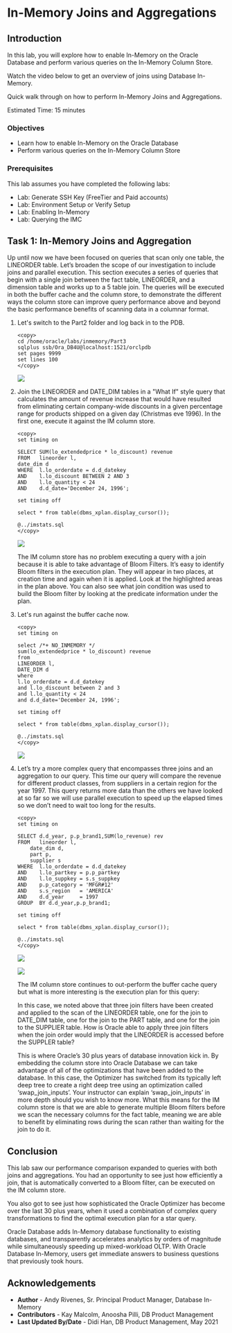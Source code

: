 # In-Memory Joins and Aggregations

## Introduction

In this lab, you will explore how to enable In-Memory on the Oracle Database and perform various queries on the In-Memory Column Store.

Watch the video below to get an overview of joins using Database In-Memory.

[](youtube:y3tQeVGuo6g)

Quick walk through on how to perform In-Memory Joins and Aggregations.

[](youtube:-yactiOo8fA)

Estimated Time: 15 minutes

### Objectives

-   Learn how to enable In-Memory on the Oracle Database
-   Perform various queries on the In-Memory Column Store

### Prerequisites

This lab assumes you have completed the following labs:
* Lab: Generate SSH Key (FreeTier and Paid accounts)
* Lab: Environment Setup or Verify Setup
* Lab: Enabling In-Memory
* Lab: Querying the IMC


## Task 1: In-Memory Joins and Aggregation

Up until now we have been focused on queries that scan only one table, the LINEORDER table. Let’s broaden the scope of our investigation to include joins and parallel execution. This section executes a series of queries that begin with a single join between the  fact table, LINEORDER, and a dimension table and works up to a 5 table join. The queries will be executed in both the buffer cache and the column store, to demonstrate the different ways the column store can improve query performance above and beyond the basic performance benefits of scanning data in a columnar format.

1.  Let's switch to the Part2 folder and log back in to the PDB. 
    ````
    <copy>
    cd /home/oracle/labs/inmemory/Part3
    sqlplus ssb/Ora_DB4U@localhost:1521/orclpdb
    set pages 9999
    set lines 100
    </copy>    
    ````

    ![](images/num1.png " ") 

2.  Join the LINEORDER and DATE\_DIM tables in a "What If" style query that calculates the amount of revenue increase that would have resulted from eliminating certain company-wide discounts in a given percentage range for products shipped on a given day (Christmas eve 1996).  In the first one, execute it against the IM column store.  

    ````
    <copy>
    set timing on

    SELECT SUM(lo_extendedprice * lo_discount) revenue 
    FROM   lineorder l, 
    date_dim d 
    WHERE  l.lo_orderdate = d.d_datekey 
    AND    l.lo_discount BETWEEN 2 AND 3 
    AND    l.lo_quantity < 24 
    AND    d.d_date='December 24, 1996'; 

    set timing off

    select * from table(dbms_xplan.display_cursor());

    @../imstats.sql
    </copy>
    ````

    ![](images/num2.png) 

    The IM column store has no problem executing a query with a join because it is able to take advantage of Bloom Filters.  It’s easy to identify Bloom filters in the execution plan. They will appear in two places, at creation time and again when it is applied. Look at the highlighted areas in the plan above. You can also see what join condition was used to build the Bloom filter by looking at the predicate information under the plan. 

3.  Let's run against the buffer cache now.  

    ````
    <copy>
    set timing on

    select /*+ NO_INMEMORY */
    sum(lo_extendedprice * lo_discount) revenue
    from
    LINEORDER l,
    DATE_DIM d
    where
    l.lo_orderdate = d.d_datekey
    and l.lo_discount between 2 and 3
    and l.lo_quantity < 24
    and d.d_date='December 24, 1996';

    set timing off

    select * from table(dbms_xplan.display_cursor());

    @../imstats.sql
    </copy>
    ````
    ![](images/num3.png) 

4. Let’s try a more complex query that encompasses three joins and an aggregation to our query. This time our query will compare the revenue for different product classes, from suppliers in a certain region for the year 1997. This query returns more data than the others we have looked at so far so we will use parallel execution to speed up the elapsed times so we don’t need to wait too long for the results.  

    ````
    <copy>
    set timing on

    SELECT d.d_year, p.p_brand1,SUM(lo_revenue) rev 
    FROM   lineorder l, 
        date_dim d, 
        part p, 
        supplier s 
    WHERE  l.lo_orderdate = d.d_datekey 
    AND    l.lo_partkey = p.p_partkey 
    AND    l.lo_suppkey = s.s_suppkey 
    AND    p.p_category = 'MFGR#12' 
    AND    s.s_region   = 'AMERICA'
    AND    d.d_year     = 1997 
    GROUP  BY d.d_year,p.p_brand1; 

    set timing off

    select * from table(dbms_xplan.display_cursor());

    @../imstats.sql
    </copy>
    ````

    ![](images/num4a.png) 

    ![](images/num4b.png) 

    The IM column store continues to out-perform the buffer cache query but what is more interesting is the execution plan for this query: 

    In this case, we noted above that three join filters have been created and applied to the scan of the LINEORDER table, one for the join to DATE\_DIM table, one for the join to the PART table, and one for the join to the SUPPLIER table. How is Oracle able to apply three join filters when the join order would imply that the LINEORDER is accessed before the SUPPLER table? 

    This is where Oracle’s 30 plus years of database innovation kick in. By embedding the column store into Oracle Database we can take advantage of all of the optimizations that have been added to the database. In this case, the Optimizer has switched from its typically left deep tree to create a right deep tree using an optimization called ‘swap_join_inputs’. Your instructor can explain ‘swap_join_inputs’ in more depth should you wish to know more. What this means for the IM column store is that we are able to generate multiple Bloom filters before we scan the necessary columns for the fact table, meaning we are able to benefit by eliminating rows during the scan rather than waiting for the join to do it. 

    
## Conclusion

This lab saw our performance comparison expanded to queries with both joins and aggregations. You had an opportunity to see just how efficiently a join, that is automatically converted to a Bloom filter, can be executed on the IM column store. 

You also got to see just how sophisticated the Oracle Optimizer has become over the last 30 plus years,  when it used a combination of complex query transformations to find the optimal execution plan for a star query. 

Oracle Database adds In-Memory database functionality to existing databases, and transparently accelerates analytics by orders of magnitude while simultaneously speeding up mixed-workload OLTP. With Oracle Database In-Memory, users get immediate answers to business questions that previously took hours. 

## Acknowledgements

- **Author** - Andy Rivenes, Sr. Principal Product Manager,  Database In-Memory
- **Contributors** - Kay Malcolm, Anoosha Pilli, DB Product Management
- **Last Updated By/Date** - Didi Han, DB Product Management, May 2021

